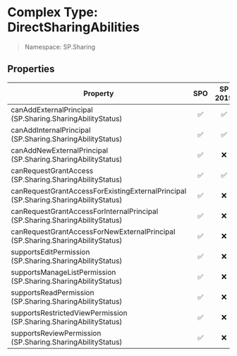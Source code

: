 # Complex Type: DirectSharingAbilities

> Namespace: SP.Sharing

## Properties

Property | SPO | SP 2019 | SP 2016 | SP 2013
----------|:---:|:-------:|:-------:|:-------:
canAddExternalPrincipal (SP.Sharing.SharingAbilityStatus) | ✅ | ✅ | ❌ | ❌
canAddInternalPrincipal (SP.Sharing.SharingAbilityStatus) | ✅ | ✅ | ❌ | ❌
canAddNewExternalPrincipal (SP.Sharing.SharingAbilityStatus) | ✅ | ❌ | ❌ | ❌
canRequestGrantAccess (SP.Sharing.SharingAbilityStatus) | ✅ | ✅ | ❌ | ❌
canRequestGrantAccessForExistingExternalPrincipal (SP.Sharing.SharingAbilityStatus) | ✅ | ❌ | ❌ | ❌
canRequestGrantAccessForInternalPrincipal (SP.Sharing.SharingAbilityStatus) | ✅ | ❌ | ❌ | ❌
canRequestGrantAccessForNewExternalPrincipal (SP.Sharing.SharingAbilityStatus) | ✅ | ❌ | ❌ | ❌
supportsEditPermission (SP.Sharing.SharingAbilityStatus) | ✅ | ❌ | ❌ | ❌
supportsManageListPermission (SP.Sharing.SharingAbilityStatus) | ✅ | ❌ | ❌ | ❌
supportsReadPermission (SP.Sharing.SharingAbilityStatus) | ✅ | ❌ | ❌ | ❌
supportsRestrictedViewPermission (SP.Sharing.SharingAbilityStatus) | ✅ | ❌ | ❌ | ❌
supportsReviewPermission (SP.Sharing.SharingAbilityStatus) | ✅ | ❌ | ❌ | ❌